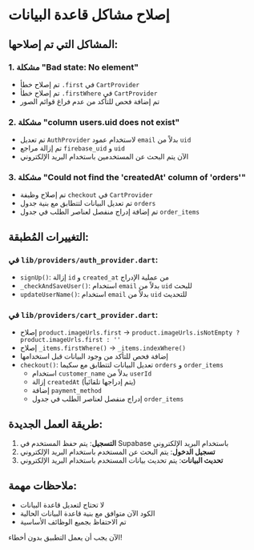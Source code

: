 # إصلاح مشاكل قاعدة البيانات

## المشاكل التي تم إصلاحها:

### 1. مشكلة "Bad state: No element"
- تم إصلاح خطأ `.first` في `CartProvider` 
- تم إصلاح خطأ `.firstWhere` في `CartProvider`
- تم إضافة فحص للتأكد من عدم فراغ قوائم الصور

### 2. مشكلة "column users.uid does not exist"
- تم تعديل `AuthProvider` لاستخدام عمود `email` بدلاً من `uid`
- تم إزالة مراجع `firebase_uid` و `uid`
- الآن يتم البحث عن المستخدمين باستخدام البريد الإلكتروني

### 3. مشكلة "Could not find the 'createdAt' column of 'orders'"
- تم إصلاح وظيفة `checkout` في `CartProvider`
- تم تعديل البيانات لتتطابق مع بنية جدول `orders`
- تم إضافة إدراج منفصل لعناصر الطلب في جدول `order_items`

## التغييرات المُطبقة:

### في `lib/providers/auth_provider.dart`:
- `signUp()`: إزالة `id` و `created_at` من عملية الإدراج
- `_checkAndSaveUser()`: استخدام `email` بدلاً من `uid` للبحث
- `updateUserName()`: استخدام `email` بدلاً من `uid` للتحديث

### في `lib/providers/cart_provider.dart`:
- إصلاح `product.imageUrls.first` → `product.imageUrls.isNotEmpty ? product.imageUrls.first : ''`
- إصلاح `_items.firstWhere()` → `_items.indexWhere()` 
- إضافة فحص للتأكد من وجود البيانات قبل استخدامها
- `checkout()`: تعديل البيانات لتتطابق مع سكيما `orders` و `order_items`
  - استخدام `customer_name` بدلاً من `userId`
  - إزالة `createdAt` (يتم إدراجها تلقائياً)
  - إضافة `payment_method`
  - إدراج منفصل لعناصر الطلب في جدول `order_items`

## طريقة العمل الجديدة:
1. **التسجيل**: يتم حفظ المستخدم في Supabase باستخدام البريد الإلكتروني
2. **تسجيل الدخول**: يتم البحث عن المستخدم باستخدام البريد الإلكتروني
3. **تحديث البيانات**: يتم تحديث بيانات المستخدم باستخدام البريد الإلكتروني

## ملاحظات مهمة:
- لا تحتاج لتعديل قاعدة البيانات
- الكود الآن متوافق مع بنية قاعدة البيانات الحالية
- تم الاحتفاظ بجميع الوظائف الأساسية

الآن يجب أن يعمل التطبيق بدون أخطاء!
